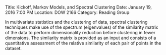 Title: Kickoff, Markov Models, and Spectral Clustering
Date: January 19, 2016 7:00 PM
Location: DOW 2166
Category: Reading Group

In multivariate statistics and the clustering of data, spectral clustering techniques make use of the spectrum (eigenvalues) of the similarity matrix of the data to perform dimensionality reduction before clustering in fewer dimensions. The similarity matrix is provided as an input and consists of a quantitative assessment of the relative similarity of each pair of points in the dataset.